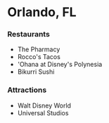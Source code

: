 # Orlando, FL

### Restaurants

- The Pharmacy
- Rocco's Tacos
- 'Ohana at Disney's Polynesia
- Bikurri Sushi

### Attractions

- Walt Disney World
- Universal Studios
